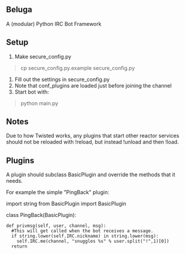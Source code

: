 Beluga
------
A (modular) Python IRC Bot Framework

Setup
-----
1. Make secure_config.py
>cp secure_config.py.example secure_config.py
1. Fill out the settings in secure_config.py
1. Note that conf_plugins are loaded just before joining the channel
1. Start bot with:
>python main.py
  
Notes
-----
Due to how Twisted works, any plugins that start other reactor services should not be reloaded with !reload, but instead !unload and then !load.

Plugins
-------
A plugin should subclass BasicPlugin and override the methods that it needs.
  
For example the simple "PingBack" plugin:

  import string
  from BasicPlugin import BasicPlugin

  class PingBack(BasicPlugin):
  
    def privmsg(self, user, channel, msg):
      #This will get called when the bot receives a message.
      if string.lower(self.IRC.nickname) in string.lower(msg):
        self.IRC.me(channel, "snuggles %s" % user.split("!",1)[0])
      return